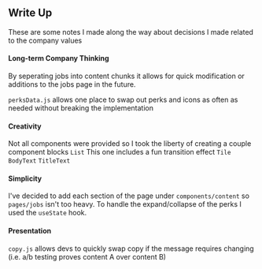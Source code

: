 ## Write Up
These are some notes I made along the way about decisions I made related to the company values
#### Long-term Company Thinking
By seperating jobs into content chunks it allows for quick modification or additions to the jobs page in the future.

`perksData.js` allows one place to swap out perks and icons as often as needed without breaking the implementation
#### Creativity
Not all components were provided so I took the liberty of creating a couple component blocks
`List` This one includes a fun transition effect
`Tile`
`BodyText`
`TitleText`
#### Simplicity
I've decided to add each section of the page under `components/content` so `pages/jobs` isn't too heavy.
To handle the expand/collapse of the perks I used the `useState` hook.
#### Presentation
`copy.js` allows devs to quickly swap copy if the message requires changing (i.e. a/b testing proves content A over content B)

